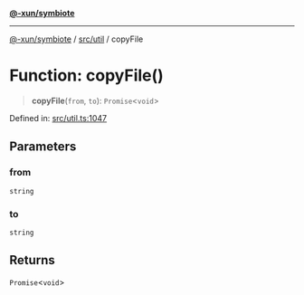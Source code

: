 [**@-xun/symbiote**](../../../README.md)

***

[@-xun/symbiote](../../../README.md) / [src/util](../README.md) / copyFile

# Function: copyFile()

> **copyFile**(`from`, `to`): `Promise`\<`void`\>

Defined in: [src/util.ts:1047](https://github.com/Xunnamius/symbiote/blob/559506ed93a747d618979a74bc2b1db446959ba9/src/util.ts#L1047)

## Parameters

### from

`string`

### to

`string`

## Returns

`Promise`\<`void`\>

